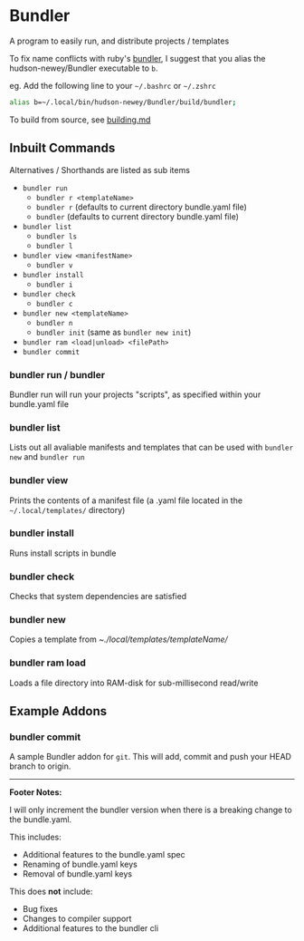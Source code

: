 # Bundler

A program to easily run, and distribute projects / templates

To fix name conflicts with ruby's [bundler](https://bundler.io), I suggest that you alias the hudson-newey/Bundler executable to `b`.

eg. Add the following line to your `~/.bashrc` or `~/.zshrc`

```sh
alias b=~/.local/bin/hudson-newey/Bundler/build/bundler;
```

To build from source, see [building.md](BUILDING.md)

## Inbuilt Commands

Alternatives / Shorthands are listed as sub items

- `bundler run`
  - `bundler r <templateName>`
  - `bundler r` (defaults to current directory bundle.yaml file)
  - `bundler` (defaults to current directory bundle.yaml file)
- `bundler list`
  - `bundler ls`
  - `bundler l`
- `bundler view <manifestName>`
  - `bundler v`
- `bundler install`
  - `bundler i`
- `bundler check`
  - `bundler c`
- `bundler new <templateName>`
  - `bundler n`
  - `bundler init` (same as `bundler new init`)
- `bundler ram <load|unload> <filePath>`
- `bundler commit`

### bundler run / bundler

Bundler run will run your projects "scripts", as specified within your bundle.yaml file

### bundler list

Lists out all avaliable manifests and templates that can be used with `bundler new` and `bundler run`

### bundler view

Prints the contents of a manifest file (a .yaml file located in the `~/.local/templates/` directory)

### bundler install

Runs install scripts in bundle

### bundler check

Checks that system dependencies are satisfied

### bundler new

Copies a template from _~./local/templates/templateName/_

### bundler ram load

Loads a file directory into RAM-disk for sub-millisecond read/write

## Example Addons

### bundler commit

A sample Bundler addon for `git`. This will add, commit and push your HEAD branch to origin.

---

**Footer Notes:**

I will only increment the bundler version when there is a breaking change to the bundle.yaml.

This includes:

- Additional features to the bundle.yaml spec
- Renaming of bundle.yaml keys
- Removal of bundle.yaml keys

This does **not** include:

- Bug fixes
- Changes to compiler support
- Additional features to the bundler cli
